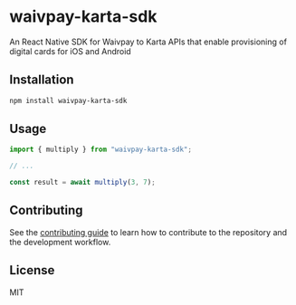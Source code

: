 # waivpay-karta-sdk

An React Native SDK for Waivpay to Karta APIs that enable provisioning of digital cards for iOS and Android

## Installation

```sh
npm install waivpay-karta-sdk
```

## Usage

```js
import { multiply } from "waivpay-karta-sdk";

// ...

const result = await multiply(3, 7);
```

## Contributing

See the [contributing guide](CONTRIBUTING.md) to learn how to contribute to the repository and the development workflow.

## License

MIT

